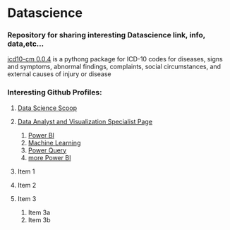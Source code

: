 # Datascience
### Repository for sharing interesting Datascience link, info, data,etc...

[icd10-cm 0.0.4](https://pypi.org/project/icd10-cm/) is a pythong package for
ICD-10 codes for diseases, signs and symptoms, abnormal findings, complaints, social circumstances, and external causes of injury or disease


### Interesting Github Profiles:

1. [Data Science Scoop](https://github.com/datasciencescoop)

1. [Data Analyst and Visualization Specialist Page](https://github.com/NajiElKotob)
   1. [Power BI](https://github.com/NajiElKotob/Awesome-Power-BI)
   1. [Machine Learning](https://github.com/NajiElKotob/Awesome-ML)
   1. [Power Query](https://github.com/NajiElKotob/Awesome-PowerQuery)
   1. [more Power BI](https://github.com/NajiElKotob/LetsTalkData)

1. Item 1
1. Item 2
1. Item 3
   1. Item 3a
   1. Item 3b
